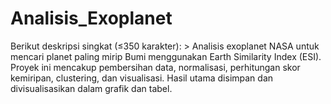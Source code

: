 # Analisis_Exoplanet
Berikut deskripsi singkat (≤350 karakter):  > Analisis exoplanet NASA untuk mencari planet paling mirip Bumi menggunakan Earth Similarity Index (ESI). Proyek ini mencakup pembersihan data, normalisasi, perhitungan skor kemiripan, clustering, dan visualisasi. Hasil utama disimpan dan divisualisasikan dalam grafik dan tabel.
